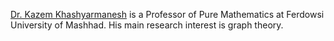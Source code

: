 [Dr. Kazem Khashyarmanesh](https://prof.um.ac.ir/khashayar/) is a Professor of Pure Mathematics at Ferdowsi University of Mashhad. His main research interest is graph theory.
